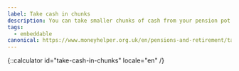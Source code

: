```yaml
---
label: Take cash in chunks
description: You can take smaller chunks of cash from your pension pot until it runs out. Learn more about this option and contact Pension Wise today.
tags:
  - embeddable
canonical: https://www.moneyhelper.org.uk/en/pensions-and-retirement/taking-your-pension/taking-your-pension-as-a-number-of-lump-sums
---
```


{::calculator id="take-cash-in-chunks" locale="en" /}
